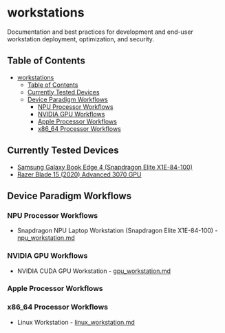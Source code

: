 # workstations
Documentation and best practices for development and end-user workstation deployment, optimization, and security.

## Table of Contents
- [workstations](#workstations)
  - [Table of Contents](#table-of-contents)
  - [Currently Tested Devices](#currently-tested-devices)
  - [Device Paradigm Workflows](#device-paradigm-workflows)
    - [NPU Processor Workflows](#npu-processor-workflows)
    - [NVIDIA GPU Workflows](#nvidia-gpu-workflows)
    - [Apple Processor Workflows](#apple-processor-workflows)
    - [x86\_64 Processor Workflows](#x86_64-processor-workflows)

## Currently Tested Devices

- [Samsung Galaxy Book Edge 4 (Snapdragon Elite X1E-84-100)](https://www.samsung.com/us/computing/galaxy-books/galaxy-book4-edge/)
- [Razer Blade 15 (2020) Advanced 3070 GPU](https://mysupport.razer.com/app/answers/detail/a_id/3618/kw/Blade%2015%202020)

## Device Paradigm Workflows

### NPU Processor Workflows

- Snapdragon NPU Laptop Workstation (Snapdragon Elite X1E-84-100) - [npu_workstation.md](npu_workstation.md)

### NVIDIA GPU Workflows

- NVIDIA CUDA GPU Workstation - [gpu_workstation.md](gpu_workstation.md)

### Apple Processor Workflows

### x86_64 Processor Workflows

- Linux Workstation - [linux_workstation.md](linux_workstation.md)
